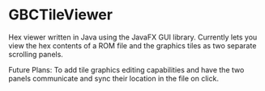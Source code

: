 # GBCTileViewer

Hex viewer written in Java using the JavaFX GUI library. Currently lets you view the hex contents of a ROM file and the graphics tiles as two separate scrolling panels.

Future Plans:
  To add tile graphics editing capabilities and have the two panels communicate and sync their location in the file on click.
